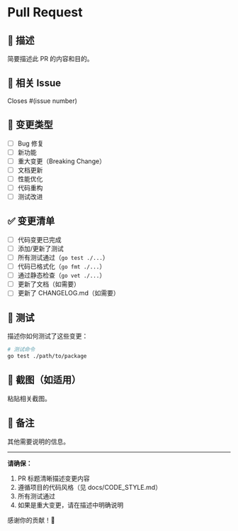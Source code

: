 # Pull Request

## 📝 描述

简要描述此 PR 的内容和目的。

## 🎯 相关 Issue

Closes #(issue number)

## 🔄 变更类型

- [ ] Bug 修复
- [ ] 新功能
- [ ] 重大变更（Breaking Change）
- [ ] 文档更新
- [ ] 性能优化
- [ ] 代码重构
- [ ] 测试改进

## ✅ 变更清单

- [ ] 代码变更已完成
- [ ] 添加/更新了测试
- [ ] 所有测试通过（`go test ./...`）
- [ ] 代码已格式化（`go fmt ./...`）
- [ ] 通过静态检查（`go vet ./...`）
- [ ] 更新了文档（如需要）
- [ ] 更新了 CHANGELOG.md（如需要）

## 🧪 测试

描述你如何测试了这些变更：

```bash
# 测试命令
go test ./path/to/package
```

## 📸 截图（如适用）

粘贴相关截图。

## 📝 备注

其他需要说明的信息。

---

**请确保：**
1. PR 标题清晰描述变更内容
2. 遵循项目的代码风格（见 docs/CODE_STYLE.md）
3. 所有测试通过
4. 如果是重大变更，请在描述中明确说明

感谢你的贡献！🎉

